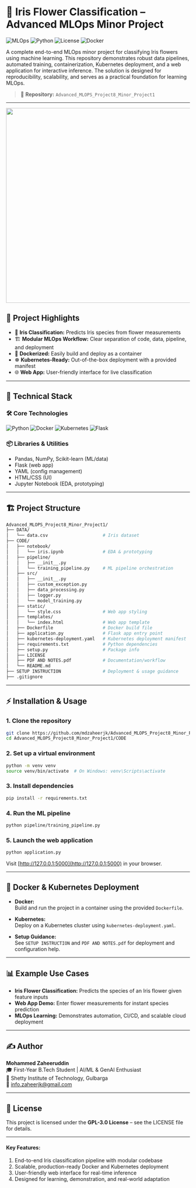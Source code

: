 # 🌸 Iris Flower Classification – Advanced MLOps Minor Project

![MLOps](https://img.shields.io/badge/MLOps-Kubernetes-blue)
![Python](https://img.shields.io/badge/Python-3.10%2B-brightgreen)
![License](https://img.shields.io/badge/License-GPL--3.0-orange)
![Docker](https://img.shields.io/badge/Docker-Ready-blue)

A complete end-to-end MLOps minor project for classifying Iris flowers using machine learning. This repository demonstrates robust data pipelines, automated training, containerization, Kubernetes deployment, and a web application for interactive inference. The solution is designed for reproducibility, scalability, and serves as a practical foundation for learning MLOps.

> 📁 **Repository:** `Advanced_MLOPS_Project8_Minor_Project1`

---
<p align="center">
  <img src="https://housing.com/news/wp-content/uploads/2022/11/iris-flower-compressed.jpg" width="800" height="533">
</p>



## 🚀 Project Highlights

- 🌷 **Iris Classification:** Predicts Iris species from flower measurements
- 🏗️ **Modular MLOps Workflow:** Clear separation of code, data, pipeline, and deployment
- 🐳 **Dockerized:** Easily build and deploy as a container
- ☸️ **Kubernetes-Ready:** Out-of-the-box deployment with a provided manifest
- 🌐 **Web App:** User-friendly interface for live classification

---

## 🧠 Technical Stack

### 🛠️ Core Technologies
![Python](https://img.shields.io/badge/Python-3.10%2B-brightgreen)
![Docker](https://img.shields.io/badge/Docker-Ready-blue)
![Kubernetes](https://img.shields.io/badge/Kubernetes-Deploy-blue)
![Flask](https://img.shields.io/badge/Flask-WebApp-lightgrey)

### 📦 Libraries & Utilities
- Pandas, NumPy, Scikit-learn (ML/data)
- Flask (web app)
- YAML (config management)
- HTML/CSS (UI)
- Jupyter Notebook (EDA, prototyping)

---

## 🏗️ Project Structure

```bash
Advanced_MLOPS_Project8_Minor_Project1/
├── DATA/
│   └── data.csv                     # Iris dataset
├── CODE/
│   ├── notebook/
│   │   └── iris.ipynb               # EDA & prototyping
│   ├── pipeline/
│   │   ├── __init__.py
│   │   └── training_pipeline.py     # ML pipeline orchestration
│   ├── src/
│   │   ├── __init__.py
│   │   ├── custom_exception.py
│   │   ├── data_processing.py
│   │   ├── logger.py
│   │   └── model_training.py
│   ├── static/
│   │   └── style.css                # Web app styling
│   ├── templates/
│   │   └── index.html               # Web app template
│   ├── Dockerfile                   # Docker build file
│   ├── application.py               # Flask app entry point
│   ├── kubernetes-deployment.yaml   # Kubernetes deployment manifest
│   ├── requirements.txt             # Python dependencies
│   ├── setup.py                     # Package info
│   ├── LICENSE
│   ├── PDF AND NOTES.pdf            # Documentation/workflow
│   └── README.md
├── SETUP INSTRUCTION                # Deployment & usage guidance
├── .gitignore
```

---

## ⚡ Installation & Usage

### 1. Clone the repository
```bash
git clone https://github.com/mdzaheerjk/Advanced_MLOPS_Project8_Minor_Project1.git
cd Advanced_MLOPS_Project8_Minor_Project1/CODE
```

### 2. Set up a virtual environment
```bash
python -m venv venv
source venv/bin/activate  # On Windows: venv\Scripts\activate
```

### 3. Install dependencies
```bash
pip install -r requirements.txt
```

### 4. Run the ML pipeline
```bash
python pipeline/training_pipeline.py
```

### 5. Launch the web application
```bash
python application.py
```
Visit [http://127.0.0.1:5000](http://127.0.0.1:5000) in your browser.

---

## 🐳 Docker & Kubernetes Deployment

- **Docker:**  
  Build and run the project in a container using the provided `Dockerfile`.

- **Kubernetes:**  
  Deploy on a Kubernetes cluster using `kubernetes-deployment.yaml`.

- **Setup Guidance:**  
  See `SETUP INSTRUCTION` and `PDF AND NOTES.pdf` for deployment and configuration help.

---

## 📊 Example Use Cases

- **Iris Flower Classification:** Predicts the species of an Iris flower given feature inputs
- **Web App Demo:** Enter flower measurements for instant species prediction
- **MLOps Learning:** Demonstrates automation, CI/CD, and scalable cloud deployment

---

## ✍️ Author

**Mohammed Zaheeruddin**  
🎓 First-Year B.Tech Student | AI/ML & GenAI Enthusiast  
🏫 Shetty Institute of Technology, Gulbarga  
📧 info.zaheerjk@gmail.com

---

## 📜 License

This project is licensed under the **GPL-3.0 License** – see the LICENSE file for details.

---

#### Key Features:
1. End-to-end Iris classification pipeline with modular codebase
2. Scalable, production-ready Docker and Kubernetes deployment
3. User-friendly web interface for real-time inference
4. Designed for learning, demonstration, and real-world adaptation
